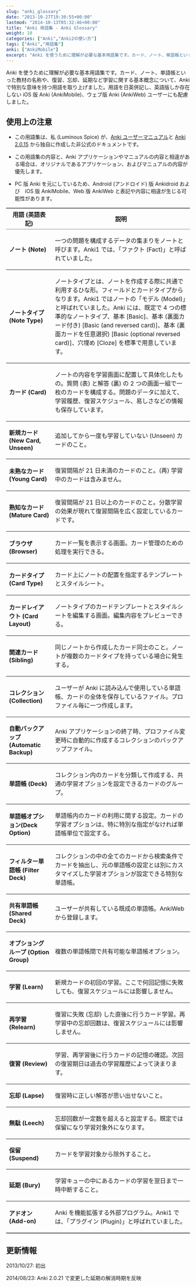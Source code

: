 ```yaml
---
slug: "anki_glossary"
date: "2013-10-27T19:30:55+00:00"
lastmod: "2014-10-13T05:32:46+00:00"
title: "Anki 用語集 - Anki Glossary"
weight: 10
categories: ["Anki","Anki2の使い方"]
tags: ["Anki","用語集"]
anki: ["AnkiMobile"]
excerpt: "Anki を使うために理解が必要な基本用語集です。カード、ノート、単語帳といった教材の名称や、復習、忘却、延期など学習に関する基本概念について、Ankiで特別な意味を持つ用語を取り上げました。用語を日英併記し、英語版しか存在しない iOS 版 Anki (AnkiMobile)、ウェブ版 Anki (AnkiWeb) ユーザーにも配慮しました。"
---
```

<div id="preamble">
<div class="sectionbody">
<div class="paragraph"><p>Anki を使うために理解が必要な基本用語集です。カード、ノート、単語帳といった教材の名称や、復習、忘却、延期など学習に関する基本概念について、Ankiで特別な意味を持つ用語を取り上げました。用語を日英併記し、英語版しか存在しない iOS 版 Anki (AnkiMobile)、ウェブ版 Anki (AnkiWeb) ユーザーにも配慮しました。</p></div>
</div>
</div>
<div class="sect1">
<h2 id="_使用上の注意">使用上の注意</h2>
<div class="sectionbody">
<div class="ulist"><ul>
<li>
<p>
この用語集は、私 (Luminous Spice) が、<a href="http://ankisrs.net/docs/manual.html" target="_new">Anki ユーザーマニュアル</a>と <a href="http://ankisrs.net/" target="_new">Anki 2.0.15</a> から独自に作成した非公式のドキュメントです。
</p>
</li>
<li>
<p>
この用語集の内容と、Anki アプリケーションやマニュアルの内容と相違がある場合は、オリジナルであるアプリケーション、およびマニュアルの内容が優先します。
</p>
</li>
<li>
<p>
PC 版 Anki を元にしているため、Android (アンドロイド) 版 Ankidroid および　iOS 版 AnkiMobile、Web 版 AnkiWeb と表記や内容に相違が生じる可能性があります。
</p>
</li>
</ul></div>
<table rules="rows" frame="hsides" class="table table-striped">
<col style="width:25%">
<col style="width:75%">
<thead>
<tr>
<th class="tableblock halign-left valign-top">用語 (英語表記)</th>
<th class="tableblock halign-left valign-top">説明</th>
</tr>
</thead>
<tbody>
<tr>
<td class="tableblock halign-left valign-top"><p class="tableblock"><strong>ノート (Note)</strong></p></td>
<td class="tableblock halign-left valign-top"><p class="tableblock">一つの問題を構成するデータの集まりをノートと呼びます。Anki1 では、「ファクト (Fact)」と呼ばれていました。</p></td>
</tr>
<tr>
<td class="tableblock halign-left valign-top"><p class="tableblock"><strong>ノートタイプ (Note Type)</strong></p></td>
<td class="tableblock halign-left valign-top"><p class="tableblock">ノートタイプとは、ノートを作成する際に共通で利用するひな形。フィールドとカードタイプからなります。Anki1 ではノートの「モデル (Model)」と呼ばれていました。Anki には、既定で 4 つの標準的なノートタイプ、基本 [Basic]、基本 (裏面カード付き) [Basic (and reversed card)]、基本 (裏面カードを任意選択) [Basic (optional reversed card)]、穴埋め [Cloze] を標準で用意しています。</p></td>
</tr>
<tr>
<td class="tableblock halign-left valign-top"><p class="tableblock"><strong>カード (Card)</strong></p></td>
<td class="tableblock halign-left valign-top"><p class="tableblock">ノートの内容を学習画面に配置して具体化したもの。質問 (表) と解答 (裏) の 2 つの画面一組で一枚のカードを構成する。問題のデータに加えて、学習履歴、復習スケジュール、易しさなどの情報も保存しています。</p></td>
</tr>
<tr>
<td class="tableblock halign-left valign-top"><p class="tableblock"><strong>新規カード (New Card, Unseen)</strong></p></td>
<td class="tableblock halign-left valign-top"><p class="tableblock">追加してから一度も学習していない (Unseen) カードのこと。</p></td>
</tr>
<tr>
<td class="tableblock halign-left valign-top"><p class="tableblock"><strong>未熟なカード (Young Card)</strong></p></td>
<td class="tableblock halign-left valign-top"><p class="tableblock">復習間隔が 21 日未満のカードのこと。(再) 学習中のカードは含みません。</p></td>
</tr>
<tr>
<td class="tableblock halign-left valign-top"><p class="tableblock"><strong>熟知なカード (Mature Card)</strong></p></td>
<td class="tableblock halign-left valign-top"><p class="tableblock">復習間隔が 21 日以上のカードのこと。分散学習の効果が現れて復習間隔を広く設定しているカードです。</p></td>
</tr>
<tr>
<td class="tableblock halign-left valign-top"><p class="tableblock"><strong>ブラウザ (Browser)</strong></p></td>
<td class="tableblock halign-left valign-top"><p class="tableblock">カード一覧を表示する画面。カード管理のための処理を実行できる。</p></td>
</tr>
<tr>
<td class="tableblock halign-left valign-top"><p class="tableblock"><strong>カードタイプ(Card Type)</strong></p></td>
<td class="tableblock halign-left valign-top"><p class="tableblock">カード上にノートの配置を指定するテンプレートとスタイルシート。</p></td>
</tr>
<tr>
<td class="tableblock halign-left valign-top"><p class="tableblock"><strong>カードレイアウト (Card Layout)</strong></p></td>
<td class="tableblock halign-left valign-top"><p class="tableblock">ノートタイプのカードテンプレートとスタイルシートを編集する画面。編集内容をプレビューできる。</p></td>
</tr>
<tr>
<td class="tableblock halign-left valign-top"><p class="tableblock"><strong>関連カード (Sibling)</strong></p></td>
<td class="tableblock halign-left valign-top"><p class="tableblock">同じノートから作成したカード同士のこと。ノートが複数のカードタイプを持っている場合に発生する。</p></td>
</tr>
<tr>
<td class="tableblock halign-left valign-top"><p class="tableblock"><strong>コレクション (Collection)</strong></p></td>
<td class="tableblock halign-left valign-top"><p class="tableblock">ユーザーが Anki に読み込んで使用している単語帳、カードの全体を保存しているファイル。プロファイル毎に一つ作成します。</p></td>
</tr>
<tr>
<td class="tableblock halign-left valign-top"><p class="tableblock"><strong>自動バックアップ (Automatic Backup)</strong></p></td>
<td class="tableblock halign-left valign-top"><p class="tableblock">Anki アプリケーションの終了時、プロファイル変更時に自動的に作成するコレクションのバックアップファイル。</p></td>
</tr>
<tr>
<td class="tableblock halign-left valign-top"><p class="tableblock"><strong>単語帳 (Deck)</strong></p></td>
<td class="tableblock halign-left valign-top"><p class="tableblock">コレクション内のカードを分類して作成する、共通の学習オプションを設定できるカードのグループ。</p></td>
</tr>
<tr>
<td class="tableblock halign-left valign-top"><p class="tableblock"><strong>単語帳オプション(Deck Option)</strong></p></td>
<td class="tableblock halign-left valign-top"><p class="tableblock">単語帳内のカードの利用に関する設定。カードの学習オプションは、特に特別な指定がなければ単語帳単位で設定する。</p></td>
</tr>
<tr>
<td class="tableblock halign-left valign-top"><p class="tableblock"><strong>フィルター単語帳 (Filter Deck)</strong></p></td>
<td class="tableblock halign-left valign-top"><p class="tableblock">コレクションの中の全てのカードから検索条件でカードを抽出し、元の単語帳の設定とは別にカスタマイズした学習オプションが設定できる特別な単語帳。</p></td>
</tr>
<tr>
<td class="tableblock halign-left valign-top"><p class="tableblock"><strong>共有単語帳 (Shared Deck)</strong></p></td>
<td class="tableblock halign-left valign-top"><p class="tableblock">ユーザーが共有している既成の単語帳。AnkiWeb から登録します。</p></td>
</tr>
<tr>
<td class="tableblock halign-left valign-top"><p class="tableblock"><strong>オプショングループ (Option Group)</strong></p></td>
<td class="tableblock halign-left valign-top"><p class="tableblock">複数の単語帳間で共有可能な単語帳オプション。</p></td>
</tr>
<tr>
<td class="tableblock halign-left valign-top"><p class="tableblock"><strong>学習 (Learn)</strong></p></td>
<td class="tableblock halign-left valign-top"><p class="tableblock">新規カードの初回の学習。ここで何回記憶に失敗しても、復習スケジュールには影響しません。</p></td>
</tr>
<tr>
<td class="tableblock halign-left valign-top"><p class="tableblock"><strong>再学習 (Relearn)</strong></p></td>
<td class="tableblock halign-left valign-top"><p class="tableblock">復習に失敗 (忘却) した直後に行うカード学習。再学習中の忘却回数は、復習スケジュールには影響しません。</p></td>
</tr>
<tr>
<td class="tableblock halign-left valign-top"><p class="tableblock"><strong>復習 (Review)</strong></p></td>
<td class="tableblock halign-left valign-top"><p class="tableblock">学習、再学習後に行うカードの記憶の確認。次回の復習期日は過去の学習履歴によって決まります。</p></td>
</tr>
<tr>
<td class="tableblock halign-left valign-top"><p class="tableblock"><strong>忘却 (Lapse)</strong></p></td>
<td class="tableblock halign-left valign-top"><p class="tableblock">復習時に正しい解答が思い出せないこと。</p></td>
</tr>
<tr>
<td class="tableblock halign-left valign-top"><p class="tableblock"><strong>無駄 (Leech)</strong></p></td>
<td class="tableblock halign-left valign-top"><p class="tableblock">忘却回数が一定数を超えると設定する。既定では保留になり学習対象外になります。</p></td>
</tr>
<tr>
<td class="tableblock halign-left valign-top"><p class="tableblock"><strong>保留 (Suspend)</strong></p></td>
<td class="tableblock halign-left valign-top"><p class="tableblock">カードを学習対象から除外すること。</p></td>
</tr>
<tr>
<td class="tableblock halign-left valign-top"><p class="tableblock"><strong>延期 (Bury)</strong></p></td>
<td class="tableblock halign-left valign-top"><p class="tableblock">学習キューの中にあるカードの学習を翌日まで一時中断すること。</p></td>
</tr>
<tr>
<td class="tableblock halign-left valign-top"><p class="tableblock"><strong>アドオン (Add-on)</strong></p></td>
<td class="tableblock halign-left valign-top"><p class="tableblock">Anki を機能拡張する外部プログラム。Anki1 では、「プラグイン (Plugin)」と呼ばれていました。</p></td>
</tr>
</tbody>
</table>
</div>
</div>
<div class="sect1">
<h2 id="更新情報">更新情報</h2>
<div class="sectionbody">
<div class="paragraph"><p>2013/10/27: 初出</p></div>
<div class="paragraph"><p>2014/08/23: Anki 2.0.21 で変更した延期の解消時期を反映</p></div>
</div>
</div>


